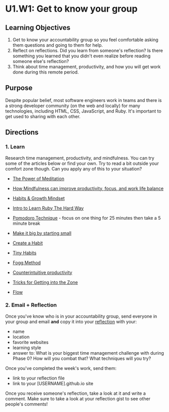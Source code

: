 # U1.W1: Get to know your group


## Learning Objectives
1. Get to know your accountability group so you feel comfortable asking them questions and going to them for help.
2. Reflect on reflections.  Did you learn from someone's reflection? Is there something you learned that you didn't even realize before reading someone else's reflection?
3. Think about time management, productivity, and how you will get work done during this remote period.

## Purpose

Despite popular belief, most software engineers work in teams and there is a strong developer community (on the web and locally) for many technologies, including HTML, CSS, JavaScript, and Ruby.  It's important to get used to sharing with each other.


## Directions

### 1. Learn

Research time management, productivity, and mindfulness. You can try some of the articles below or find your own.  Try to read a bit outside your comfort zone though. Can you apply any of this to your situation?

* <a href="http://blog.bufferapp.com/how-meditation-affects-your-brain" target="_blank">The Power of Meditation</a>
* <a href="http://www.productivityninja.co.uk/getting-things-done-and-the-mindful-productivity-ninja/" target="_blank">How Mindfulness can improve productivity, focus, and work life balance</a>
* <a href="http://blog.bufferapp.com/the-habits-of-successful-people-they-have-a-growth-mindset" target="_blank">Habits & Growth Mindset</a>

* <a href="http://ruby.learncodethehardway.org/book/intro.html" target="_blank">Intro to Learn Ruby The Hard Way</a>
* <a href="http://pomodorotechnique.com/" target="_blank">Pomodoro Technique</a> - focus on one thing for 25 minutes then take a 5 minute break

* <a href="http://blog.bufferapp.com/make-it-big-by-starting-small" target="_blank">Make it big by starting small</a>
* <a href="http://www.youtube.com/watch?v=C8XG02das-A" target="_blank">Create a Habit</a>
* <a href="http://www.youtube.com/watch?v=AdKUJxjn-R8" target="_blank">Tiny Habits</a>
* <a href="http://www.foggmethod.com/" target="_blank">Fogg Method</a>

* <a href="http://paidtoexist.com/counterintuitive-productivity/" target="_blank">Counterintuitive productivity</a>
* <a href="http://www.themuse.com/advice/the-best-tricks-for-getting-in-the-zone-at-work" target="_blank">Tricks for Getting into the Zone</a>
* <a href="http://en.wikipedia.org/wiki/Flow_(psychology" target="_blank">Flow</a>


### 2.  Email + Reflection

Once you've know who is in your accountability group, send everyone in your group and email **and** copy it into your <a href="../reflection.md" target="_blank">reflection</a> with your:

* name
* location
* favorite websites
* learning style
* answer to: What is your biggest time management challenge with during Phase 0? How will you combat that? What techniques will you try?

Once you've completed the week's work, send them:
* link to your reflection file
* link to your [USERNAME].github.io site

Once you receive someone's reflection, take a look at it and write a comment. Make sure to take a look at your reflection gist to see other people's comments!
